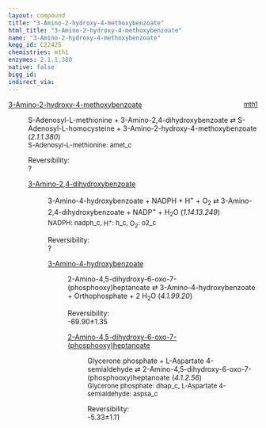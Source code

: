 ```yaml
---
layout: compound
title: "3-Amino-2-hydroxy-4-methoxybenzoate"
html_title: "3-Amino-2-hydroxy-4-methoxybenzoate"
name: "3-Amino-2-hydroxy-4-methoxybenzoate"
kegg_id: C22425
chemistries: mth1
enzymes: 2.1.1.380
native: false
bigg_id:
indirect_via:
---
```

<dl><dt class="rs-product"><a class="link-dark" data-bs-html="true" data-bs-title="KEGG: C22425" data-bs-toggle="tooltip" href="{{ site.url }}{{ site.baseurl }}/compounds/C22425">3-Amino-2-hydroxy-4-methoxybenzoate</a><span style="float: right; max-width: 40%"><a class="link-dark opacity-50" href="{{ site.url }}{{ site.baseurl }}/chemistries/mth1" style="font-size: small; word-wrap: anywhere;">mth1</a></span></dt><dd><p>S-Adenosyl-L-methionine + 3-Amino-2,4-dihydroxybenzoate ⇄ S-Adenosyl-L-homocysteine + 3-Amino-2-hydroxy-4-methoxybenzoate (<i>2.1.1.380</i>)<br/><span style="font-size: small;"><span data-bs-html="true" data-bs-title="KEGG: C00019" data-bs-toggle="tooltip">S-Adenosyl-L-methionine</span>: amet_c</span><br/><div class="reversibility_info">Reversibility: <div class="progress"><div aria-valuemax="100" aria-valuemin="0" aria-valuenow="0" class="progress-bar bg-light" role="progressbar" style="width: 100%"></div></div><span>?</span><div class="progress"><div aria-valuemax="10" aria-valuemin="0" aria-valuenow="0" class="progress-bar bg-light" role="progressbar" style="width: 100%"></div></div></div></p><dl><dt><a class="link-dark" data-bs-html="true" data-bs-title="KEGG: C22455" data-bs-toggle="tooltip" href="{{ site.url }}{{ site.baseurl }}/compounds/C22455">3-Amino-2,4-dihydroxybenzoate</a><span style="float: right; max-width: 40%"><a class="link-dark opacity-50" href="{{ site.url }}{{ site.baseurl }}/chemistries/None" style="font-size: small; word-wrap: anywhere;"></a></span></dt><dd><p>3-Amino-4-hydroxybenzoate + NADPH + H<sup>+</sup> + O<sub>2</sub> ⇄ 3-Amino-2,4-dihydroxybenzoate + NADP<sup>+</sup> + H<sub>2</sub>O (<i>1.14.13.249</i>)<br/><span style="font-size: small;"><span data-bs-html="true" data-bs-title="KEGG: C00005" data-bs-toggle="tooltip">NADPH</span>: nadph_c, <span data-bs-html="true" data-bs-title="KEGG: C00080" data-bs-toggle="tooltip">H<sup>+</sup></span>: h_c, <span data-bs-html="true" data-bs-title="KEGG: C00007" data-bs-toggle="tooltip">O<sub>2</sub></span>: o2_c</span><br/><div class="reversibility_info">Reversibility: <div class="progress"><div aria-valuemax="100" aria-valuemin="0" aria-valuenow="0" class="progress-bar bg-light" role="progressbar" style="width: 100%"></div></div><span>?</span><div class="progress"><div aria-valuemax="10" aria-valuemin="0" aria-valuenow="0" class="progress-bar bg-light" role="progressbar" style="width: 100%"></div></div></div></p><dl><dt><a class="link-dark" data-bs-html="true" data-bs-title="KEGG: C12115" data-bs-toggle="tooltip" href="{{ site.url }}{{ site.baseurl }}/compounds/C12115">3-Amino-4-hydroxybenzoate</a><span style="float: right; max-width: 40%"><a class="link-dark opacity-50" href="{{ site.url }}{{ site.baseurl }}/chemistries/None" style="font-size: small; word-wrap: anywhere;"></a></span></dt><dd><p>2-Amino-4,5-dihydroxy-6-oxo-7-(phosphooxy)heptanoate ⇄ 3-Amino-4-hydroxybenzoate + Orthophosphate + 2 H<sub>2</sub>O (<i>4.1.99.20</i>)<br/><div class="reversibility_info">Reversibility: <div class="progress" style="flex-direction: row-reverse;"><div aria-valuemax="10" aria-valuemin="0" aria-valuenow="-69.89751527590175" class="progress-bar bg-success" role="progressbar" style="width: 698.98%"></div></div><span>-69.90±1.35</span><div class="progress"><div aria-valuemax="10" aria-valuemin="0" aria-valuenow="-69.89751527590175" class="progress-bar bg-danger" role="progressbar" style="width: 0%"></div></div></div></p><dl><dt><a class="link-dark" data-bs-html="true" data-bs-title="KEGG: C20644" data-bs-toggle="tooltip" href="{{ site.url }}{{ site.baseurl }}/compounds/C20644">2-Amino-4,5-dihydroxy-6-oxo-7-(phosphooxy)heptanoate</a><span style="float: right; max-width: 40%"><a class="link-dark opacity-50" href="{{ site.url }}{{ site.baseurl }}/chemistries/None" style="font-size: small; word-wrap: anywhere;"></a></span></dt><dd><p>Glycerone phosphate + L-Aspartate 4-semialdehyde ⇄ 2-Amino-4,5-dihydroxy-6-oxo-7-(phosphooxy)heptanoate (<i>4.1.2.56</i>)<br/><span style="font-size: small;"><span data-bs-html="true" data-bs-title="KEGG: C00111" data-bs-toggle="tooltip">Glycerone phosphate</span>: dhap_c, <span data-bs-html="true" data-bs-title="KEGG: C00441" data-bs-toggle="tooltip">L-Aspartate 4-semialdehyde</span>: aspsa_c</span><br/><div class="reversibility_info">Reversibility: <div class="progress" style="flex-direction: row-reverse;"><div aria-valuemax="10" aria-valuemin="0" aria-valuenow="-5.330370059630983" class="progress-bar bg-success" role="progressbar" style="width: 53.30%"></div><div aria-valuemax="10" aria-valuemin="0" aria-valuenow="-5.330370059630983" class="progress-bar bg-warning" role="progressbar" style="width: 11.06%"></div></div><span>-5.33±1.11</span><div class="progress"><div aria-valuemax="10" aria-valuemin="0" aria-valuenow="-5.330370059630983" class="progress-bar bg-danger" role="progressbar" style="width: 0%"></div></div></div></p><dl></dl></dd></dl></dd></dl></dd></dl></dd></dl>